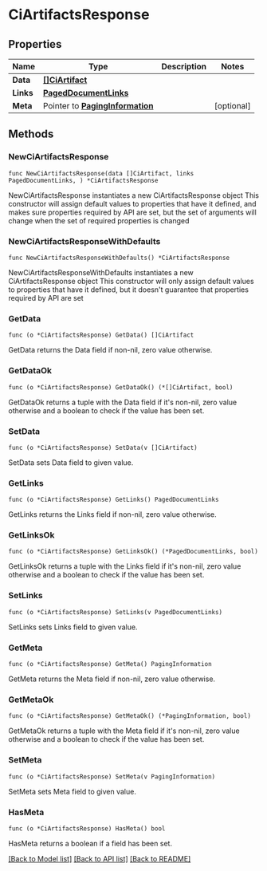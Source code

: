 # CiArtifactsResponse

## Properties

Name | Type | Description | Notes
------------ | ------------- | ------------- | -------------
**Data** | [**[]CiArtifact**](CiArtifact.md) |  | 
**Links** | [**PagedDocumentLinks**](PagedDocumentLinks.md) |  | 
**Meta** | Pointer to [**PagingInformation**](PagingInformation.md) |  | [optional] 

## Methods

### NewCiArtifactsResponse

`func NewCiArtifactsResponse(data []CiArtifact, links PagedDocumentLinks, ) *CiArtifactsResponse`

NewCiArtifactsResponse instantiates a new CiArtifactsResponse object
This constructor will assign default values to properties that have it defined,
and makes sure properties required by API are set, but the set of arguments
will change when the set of required properties is changed

### NewCiArtifactsResponseWithDefaults

`func NewCiArtifactsResponseWithDefaults() *CiArtifactsResponse`

NewCiArtifactsResponseWithDefaults instantiates a new CiArtifactsResponse object
This constructor will only assign default values to properties that have it defined,
but it doesn't guarantee that properties required by API are set

### GetData

`func (o *CiArtifactsResponse) GetData() []CiArtifact`

GetData returns the Data field if non-nil, zero value otherwise.

### GetDataOk

`func (o *CiArtifactsResponse) GetDataOk() (*[]CiArtifact, bool)`

GetDataOk returns a tuple with the Data field if it's non-nil, zero value otherwise
and a boolean to check if the value has been set.

### SetData

`func (o *CiArtifactsResponse) SetData(v []CiArtifact)`

SetData sets Data field to given value.


### GetLinks

`func (o *CiArtifactsResponse) GetLinks() PagedDocumentLinks`

GetLinks returns the Links field if non-nil, zero value otherwise.

### GetLinksOk

`func (o *CiArtifactsResponse) GetLinksOk() (*PagedDocumentLinks, bool)`

GetLinksOk returns a tuple with the Links field if it's non-nil, zero value otherwise
and a boolean to check if the value has been set.

### SetLinks

`func (o *CiArtifactsResponse) SetLinks(v PagedDocumentLinks)`

SetLinks sets Links field to given value.


### GetMeta

`func (o *CiArtifactsResponse) GetMeta() PagingInformation`

GetMeta returns the Meta field if non-nil, zero value otherwise.

### GetMetaOk

`func (o *CiArtifactsResponse) GetMetaOk() (*PagingInformation, bool)`

GetMetaOk returns a tuple with the Meta field if it's non-nil, zero value otherwise
and a boolean to check if the value has been set.

### SetMeta

`func (o *CiArtifactsResponse) SetMeta(v PagingInformation)`

SetMeta sets Meta field to given value.

### HasMeta

`func (o *CiArtifactsResponse) HasMeta() bool`

HasMeta returns a boolean if a field has been set.


[[Back to Model list]](../README.md#documentation-for-models) [[Back to API list]](../README.md#documentation-for-api-endpoints) [[Back to README]](../README.md)


